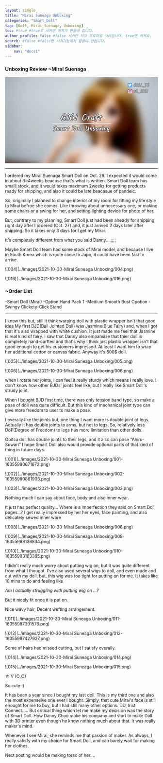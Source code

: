 ```yaml
---
layout: single
title: "Mirai Suneaga Unboxing"
categories: "Smart_Doll"
tag: [Doll, Mirai_Suenaga, Unboxing]
toc: #true #true로 시키면 목차가 만들어 집니다.
author_profile: false #false 시키면 저자 프로파일 사라집니다. true면 켜져요.
search: #false #false면 서치기능에서 활용이 안됩니다.
sidebar:
    nav: "docs1"
---
```



### Unboxing Review ~Mirai Suenaga 

<img src="../images/2021-10-30-Mirai Suneaga Unboxing/000-16355947266611.png" alt="000" />

------

I ordered my Mirai Suenaga Smart Doll on Oct. 26.
I expected it would come in about 3~4weeks beacuse that's what is written.
Smart Doll team has smalll stock, and it would takes maximum 2weeks for getting products ready for shipping, and also it could be late beacasue of pandeic.

So, originally I planned to change interior of my room for fitting my life style to Mirai befroe she comes.
Like throwing about unnecessary one, or making some chairs or a swing for her, and setting lighting device for photo of her.

But, contrary to my planning, Smart Doll just had been already for shipping right day after I ordered (Oct. 27) and, it just arrived 2 days later after shipping.
So it takes only 3 days for I get my Mirai.

It's completely different from what you said Danny....;;;;

Maybe Smart Doll team had some stock of Mirai model, and because I live in South Korea which is quite close to Japn, it could have been fast to arrive.

![004](../images/2021-10-30-Mirai Suneaga Unboxing/004.png)

![016](../images/2021-10-30-Mirai Suneaga Unboxing/016.png)

### ~Order List

-Smart Doll (Mirai)
-Option Hand Pack 1
-Medium Smooth Bust Opotion
-Swingy Clickety-Click Stand

------

I knew this but, still it think warping doll with plastic wrapper isn't that good idea
My first BJD(Ball Jointed Doll) was Jasmine(Blue Fairy) and, when I got that it's also wrapped with white cushion.
It just made me feel that Jasmine is real kind of fairy.
I saw that Danny also empahsize that thier doll is completely hand-carfted and that's why I think just plastic wrapper isn't that good enough to get his customers impressed.
At least I want him to wrap her additional cotton or canvas fabric.
Anyway it's 500$ doll.

![005](../images/2021-10-30-Mirai Suneaga Unboxing/005.png)

![006](../images/2021-10-30-Mirai Suneaga Unboxing/006.png)

when I rotate her joints, I can feel it really sturdy which means I really love.
I don't know how other BJDs' joints feel like, but I really like Smart Doll's strudy joint.

When I bought BJD first time, there was only tension band type, so make a pose of doll was quite difficult.
But this kind of mechanical joint type can give more freedom to user to make a pose.

I overally like the joints but, one thing I want more is double joint of legs.
Actually it has double joints to arms, but not to legs.
So, relatively less DoF(Degree of Freedom) to legs has more limitation than other dolls.

Obitsu doll has double joints to their legs, and it also can pose "Ahiru-Suwari"
I hope Smart Doll also would provide optional parts of that kind of thing in future days.

![001](../images/2021-10-30-Mirai Suneaga Unboxing/001-16355980671672.png)

![002](../images/2021-10-30-Mirai Suneaga Unboxing/002-16355980861903.png)

![003](../images/2021-10-30-Mirai Suneaga Unboxing/003.png)

Nothing much I can say about face, body and also inner wear.

It just has perfect quality...
Where is a imperfection they said on Smart Doll pages...?
I get really impressed by her her eyes, face painting, and also delicately sewed inner ware

![008](../images/2021-10-30-Mirai Suneaga Unboxing/008.png)

![009](../images/2021-10-30-Mirai Suneaga Unboxing/009-16355983136834.png)

![010](../images/2021-10-30-Mirai Suneaga Unboxing/010-16355983163365.png)

I didn't really much worry about putting wig on, but it was quite different from what I thought.
I've also used several wigs to doll, and even made and cut with my doll, 
but, this wig was too tight for putting on for me.
It takes like 10 mins to do and feeling like

*Am I actually struggling with putting wig on ...?*

But it nicely fit once it is put on.

Nice wavy hair,
Decent wefting arrangement.

![011](../images/2021-10-30-Mirai Suneaga Unboxing/011-16355987391576.png)

![012](../images/2021-10-30-Mirai Suneaga Unboxing/012-16355987427927.png)

Some of hairs had missed cutting, but I satisfy overally.

![014](../images/2021-10-30-Mirai Suneaga Unboxing/014.png)

![015](../images/2021-10-30-Mirai Suneaga Unboxing/015.png)

  ☆ V (O_O)

So cute :)

It has been a year since I bought my last doll.
This is my third one and also the most expenseive one ever I bought.
Simply, that cute Mirai's face is still enought for me to buy, but I had still many other options.
DD, Irist Connect.....
But critical thing which let me make my decision was the story of Smart Doll.
How Danny Choo make his company and start to make Doll with 3D printer even though he know nothing much about that.
It was really maker's mind.

Whenever I see Mirai, she reminds me that passion of maker.
As always, I really satisfy with my choice for Smart Doll, and can barely wait for making her clothes.





Next posting would be making torso of her....
